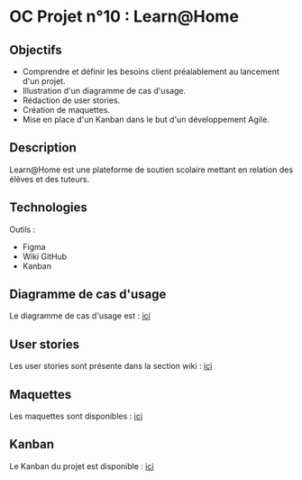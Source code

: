 # OC Projet n°10 : Learn@Home

## Objectifs
- Comprendre et définir les besoins client préalablement au lancement d'un projet.
- Illustration d'un diagramme de cas d'usage.
- Rédaction de user stories.
- Création de maquettes.
- Mise en place d'un Kanban dans le but d'un développement Agile.

## Description
Learn@Home est une plateforme de soutien scolaire mettant en relation des élèves et des tuteurs.

## Technologies
Outils :
- Figma
- Wiki GitHub
- Kanban

## Diagramme de cas d'usage
Le diagramme de cas d'usage est : [ici](https://github.com/KGabard/OC_P10_LearnAtHome/blob/main/Diagramme%20-%20Learn%40Home.png)

## User stories
Les user stories sont présente dans la section wiki : [ici](https://github.com/KGabard/OC_P10_LearnAtHome/wiki)

## Maquettes
Les maquettes sont disponibles : [ici](https://www.figma.com/file/dYJdOu6OfPnyi4UB4mgQcZ/Learn%40Home?node-id=578%3A5684&t=KAGKI5tUSKfWTmSC-1)

## Kanban
Le Kanban du projet est disponible : [ici](https://github.com/users/KGabard/projects/1)